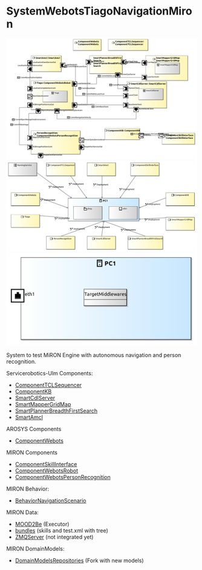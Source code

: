# SystemWebotsTiagoNavigationMiron

![Architecture](model/SystemWebotsTiagoNavigationMironComponentArchitecture.jpg)
![Deployment](model/SystemWebotsTiagoNavigationMironDeployment.jpg)
![Target](model/SystemWebotsTiagoNavigationMironTargetPlatform.jpg)

System to test MiRON Engine with autonomous navigation and person recognition.

Servicerobotics-Ulm Components:
* [ComponentTCLSequencer](https://github.com/MiRON-project/ComponentRepository/tree/master/ComponentTCLSequencer)
* [ComponentKB](https://github.com/MiRON-project/ComponentRepository/tree/master/ComponentKB)
* [SmartCdlServer](https://github.com/MiRON-project/ComponentRepository/tree/master/SmartCdlServer)
* [SmartMapperGridMap](https://github.com/MiRON-project/ComponentRepository/tree/master/SmartMapperGridMap)
* [SmartPlannerBreadthFirstSearch](https://github.com/MiRON-project/ComponentRepository/tree/master/SmartPlannerBreadthFirstSearch)
* [SmartAmcl](https://github.com/MiRON-project/ComponentRepository/tree/master/SmartAmcl)

AROSYS Components
* [ComponentWebots](https://github.com/MiRON-project/AROSYS-Components/tree/master/ComponentWebots)

MIRON Components
* [ComponentSkillInterface](https://github.com/MiRON-project/MIRON-Components/tree/master/ComponentSkillInterface)
* [ComponentWebotsRobot](https://github.com/MiRON-project/MIRON-Components/tree/master/ComponentWebotsRobot)
* [ComponentWebotsPersonRecognition](https://github.com/MiRON-project/MIRON-Components/tree/master/ComponentWebotsPersonRecognition)

MIRON Behavior:
* [BehaviorNavigationScenario](https://github.com/MiRON-project/MIRON-BehaviorRepository/tree/master/BehaviorNavigationScenario)

MIRON Data:
* [MOOD2Be](https://github.com/MiRON-project/MOOD2Be) (Executor)
* [bundles](https://github.com/MiRON-project/bundles/tree/master/ModelRepository/ABR) (skills and test.xml with tree)
* [ZMQServer](https://github.com/MiRON-project/ZMQServer) (not integrated yet)

MIRON DomainModels:
* [DomainModelsRepositories](https://github.com/MiRON-project/DomainModelsRepositories) (Fork with new models)
